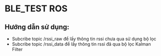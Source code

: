 # BLE_TEST ROS

## Hướng dẫn sử dụng:

* Subcribe topic /rssi_raw để lấy thông tin rssi chưa qua sử dụng bộ lọc
* Subcribe topic /rssi_data để lấy thông tin rssi đã qua bộ lọc Kalman Filter

